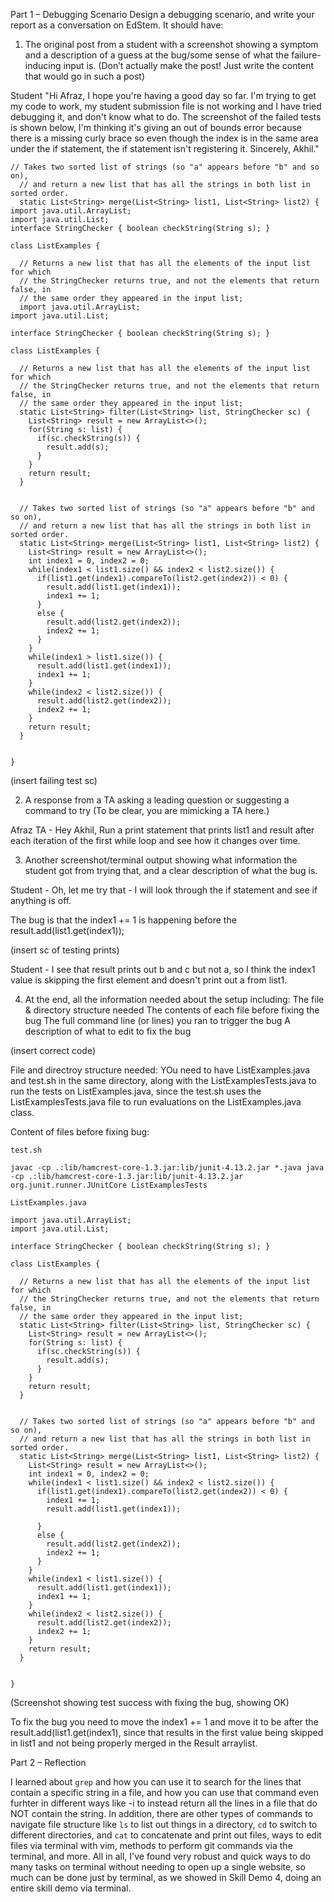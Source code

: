 Part 1 – Debugging Scenario
Design a debugging scenario, and write your report as a conversation on EdStem. It should have:

1. The original post from a student with a screenshot showing a symptom and a description of a guess at the bug/some sense of what the failure-inducing input is. (Don’t actually make the post! Just write the content that would go in such a post)

Student "Hi Afraz, I hope you're having a good day so far. I'm trying to get my code to work, my student submission file is not working and I have tried debugging it, and don't know what to do.  The screenshot of the failed tests is shown below, I'm thinking it's giving an out of bounds error because there is a missing curly brace so even though the index is in the same area under the if statement, the if statement isn't registering it. Sincerely, Akhil." 

```
// Takes two sorted list of strings (so "a" appears before "b" and so on),
  // and return a new list that has all the strings in both list in sorted order.
  static List<String> merge(List<String> list1, List<String> list2) {
import java.util.ArrayList;
import java.util.List; 
interface StringChecker { boolean checkString(String s); }

class ListExamples { 

  // Returns a new list that has all the elements of the input list for which
  // the StringChecker returns true, and not the elements that return false, in
  // the same order they appeared in the input list; 
  import java.util.ArrayList;
import java.util.List;

interface StringChecker { boolean checkString(String s); }

class ListExamples {

  // Returns a new list that has all the elements of the input list for which
  // the StringChecker returns true, and not the elements that return false, in
  // the same order they appeared in the input list;
  static List<String> filter(List<String> list, StringChecker sc) {
    List<String> result = new ArrayList<>();
    for(String s: list) {
      if(sc.checkString(s)) {
        result.add(s);
      }
    }
    return result;
  }


  // Takes two sorted list of strings (so "a" appears before "b" and so on),
  // and return a new list that has all the strings in both list in sorted order.
  static List<String> merge(List<String> list1, List<String> list2) {
    List<String> result = new ArrayList<>();
    int index1 = 0, index2 = 0;
    while(index1 < list1.size() && index2 < list2.size()) {
      if(list1.get(index1).compareTo(list2.get(index2)) < 0) {
        result.add(list1.get(index1));
        index1 += 1;
      }
      else {
        result.add(list2.get(index2));
        index2 += 1;
      }
    }
    while(index1 > list1.size()) {
      result.add(list1.get(index1));
      index1 += 1;
    }
    while(index2 < list2.size()) {
      result.add(list2.get(index2));
      index2 += 1;
    }
    return result;
  }


}
```


(insert failing test sc)

2. A response from a TA asking a leading question or suggesting a command to try (To be clear, you are mimicking a TA here.)

Afraz TA - Hey Akhil, Run a print statement that prints list1 and result after each iteration of the first while loop and see how it changes over time.

3. Another screenshot/terminal output showing what information the student got from trying that, and a clear description of what the bug is.

Student - Oh, let me try that - I will look through the if statement and see if anything is off.


The bug is that the index1 += 1 is happening before the result.add(list1.get(index1)); 

(insert sc of testing prints)

Student - I see that result prints out b and c but not a, so I think the index1 value is skipping the first element and doesn't print out a from list1.

4. At the end, all the information needed about the setup including:
The file & directory structure needed
The contents of each file before fixing the bug
The full command line (or lines) you ran to trigger the bug
A description of what to edit to fix the bug

(insert correct code)

File and directroy structure needed: YOu need to have ListExamples.java and test.sh in the same directory, along with the ListExamplesTests.java to run the tests on ListExamples.java, since the test.sh uses the ListExamplesTests.java file to run evaluations on the ListExamples.java class. 

Content of files before fixing bug:

`test.sh`

`javac -cp .:lib/hamcrest-core-1.3.jar:lib/junit-4.13.2.jar *.java
java -cp .:lib/hamcrest-core-1.3.jar:lib/junit-4.13.2.jar org.junit.runner.JUnitCore ListExamplesTests`

`ListExamples.java`

```
import java.util.ArrayList;
import java.util.List;

interface StringChecker { boolean checkString(String s); }

class ListExamples {

  // Returns a new list that has all the elements of the input list for which
  // the StringChecker returns true, and not the elements that return false, in
  // the same order they appeared in the input list;
  static List<String> filter(List<String> list, StringChecker sc) {
    List<String> result = new ArrayList<>();
    for(String s: list) {
      if(sc.checkString(s)) {
        result.add(s);
      }
    }
    return result;
  }


  // Takes two sorted list of strings (so "a" appears before "b" and so on),
  // and return a new list that has all the strings in both list in sorted order.
  static List<String> merge(List<String> list1, List<String> list2) {
    List<String> result = new ArrayList<>();
    int index1 = 0, index2 = 0;
    while(index1 < list1.size() && index2 < list2.size()) {
      if(list1.get(index1).compareTo(list2.get(index2)) < 0) {
        index1 += 1;
        result.add(list1.get(index1));

      }
      else {
        result.add(list2.get(index2));
        index2 += 1;
      }
    }
    while(index1 < list1.size()) {
      result.add(list1.get(index1));
      index1 += 1;
    }
    while(index2 < list2.size()) {
      result.add(list2.get(index2));
      index2 += 1;
    }
    return result;
  }


}
```

(Screenshot showing test success with fixing the bug, showing OK)

To fix the bug you need to move the index1 += 1 and move it to be after the result.add(list1.get(index1), since that results in the first value being skipped in list1 and not being properly merged in the Result arraylist.

Part 2 – Reflection

I learned about `grep` and how you can use it to search for the lines that contain a specific string in a file, and how you can use that command even furhter in different ways like -i to instead return all the lines in a file that do NOT contain the string. In addition, there are other types of commands to navigate file structure like `ls` to list out things in a directory, `cd` to switch to different directories, and `cat` to concatenate and print out files, ways to edit files via terminal with vim, methods to perform git commands via the terminal, and more. All in all, I've found very robust and quick ways to do many tasks on terminal without needing to open up a single website, so much can be done just by terminal, as we showed in Skill Demo 4, doing an entire skill demo via terminal.
